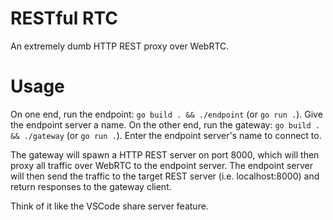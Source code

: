 # RESTful RTC
An extremely dumb HTTP REST proxy over WebRTC.

# Usage
On one end, run the endpoint: `go build . && ./endpoint` (or `go run .`). Give the endpoint server a name.
On the other end, run the gateway: `go build . && ./gateway` (or `go run .`). Enter the endpoint server's name to connect to.

The gateway will spawn a HTTP REST server on port 8000, which will then proxy all traffic over WebRTC to the endpoint server.
The endpoint server will then send the traffic to the target REST server (i.e. localhost:8000) and return responses to the gateway client.

Think of it like the VSCode share server feature. 
